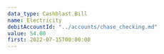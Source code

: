 ```yaml
---
data_type: Cashblast.Bill
name: Electricity
debitAccountId: "../accounts/chase_checking.md"
value: 54.00
first: 2022-07-15T00:00:00
---
```

